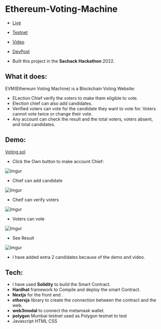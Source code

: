 # Ethereum-Voting-Machine
* [Live](https://ethereum-voting-machine.vercel.app/)
* [Testnet](https://mumbai.polygonscan.com/address/0x51e554C840d68FCba2F58708ECF95655A8E3eD3A#writeContract)
* [Video](https://vimeo.com/760789214)
* [DevPost](https://devpost.com/software/ethereum-voting-machine)

* Built this project in the **Sachack** **Hackathon** 2022.


## What it does:
EVM(Ethereum Voting Machine) is a Blockchain Voting Website:
*  ELection Chief verify the voters to make them eligible to vote.
*  Election chief can also add candidates.
*  Verified voters can vote for the candidate they want to vote for. Voters cannot vote twice or change their vote.
*  Any account can check the result and the total voters, voters absent, and total candidates.


## Demo:
[Voting.sol](https://github.com/sandyabhi/Ethereum-Voting-Machine/blob/main/hardhat-evm/contracts/Voting.sol)

* Click the Own button to  make  account Chief:

![Imgur](https://i.imgur.com/jqspr9c.jpg)

* Chief can add candidate

![Imgur](https://i.imgur.com/uBR70w5.jpg)

* Cheif can verify voters

![Imgur](https://i.imgur.com/ppRmy1n.jpg)

* Voters can vote

![Imgur](https://i.imgur.com/4Ix6FZi.jpg)

* See Result

![Imgur](https://i.imgur.com/IRkgboX.jpg)

* I have added extra 2 candidates because of the demo and video.

## Tech:
* I have used **Solidity** to build the Smart Contract.
* **Hardhat**  framework to Compile and deploy the smart Contract.
* **Nextjs** for the front end .
* **ethersjs** library to create the connection between the contract and the web.
* **web3modal** to connect the metamask wallet.
* **polygon** Mumbai testnet used as Polygon testnet to test
* Javascript HTML CSS

